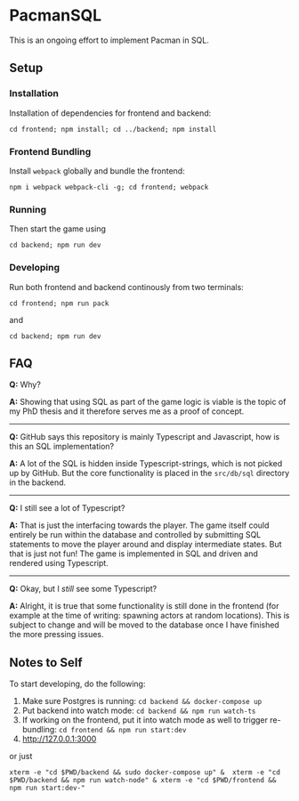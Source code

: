 # PacmanSQL
This is an ongoing effort to implement Pacman in SQL.

## Setup

### Installation
Installation of dependencies for frontend and backend:

```
cd frontend; npm install; cd ../backend; npm install
```

### Frontend Bundling

Install `webpack` globally and bundle the frontend:

```
npm i webpack webpack-cli -g; cd frontend; webpack
```

### Running
 Then start the game using

```
cd backend; npm run dev
```


### Developing
Run both frontend and backend continously from two terminals:

```
cd frontend; npm run pack
```
and

```
cd backend; npm run dev
```


## FAQ
**Q:** Why?

**A:** Showing that using SQL as part of the game logic is viable is the topic of my PhD thesis and it therefore serves me as a proof of concept.

---

**Q:** GitHub says this repository is mainly Typescript and Javascript, how is this an SQL implementation?

**A:** A lot of the SQL is hidden inside Typescript-strings, which is not picked up by GitHub. But the core functionality is placed in the `src/db/sql` directory in the backend.

---

**Q:** I still see a lot of Typescript?

**A:** That is just the interfacing towards the player. The game itself could entirely be run within the database and controlled by submitting SQL statements to move the player around and display intermediate states. But that is just not fun! The game is implemented in SQL and driven and rendered using Typescript.

---

**Q:** Okay, but I *still* see some Typescript?

**A:** Alright, it is true that some functionality is still done in the frontend (for example at the time of writing: spawning actors at random locations). This is subject to change and will be moved to the database once I have finished the more pressing issues.

## Notes to Self
To start developing, do the following:

1) Make sure Postgres is running: `cd backend && docker-compose up`
2) Put backend into watch mode: `cd backend && npm run watch-ts`
3) If working on the frontend, put it into watch mode as well to trigger re-bundling: `cd frontend && npm run start:dev`
4) http://127.0.0.1:3000

or just
```
xterm -e "cd $PWD/backend && sudo docker-compose up" &  xterm -e "cd $PWD/backend && npm run watch-node" & xterm -e "cd $PWD/frontend && npm run start:dev-"
```

